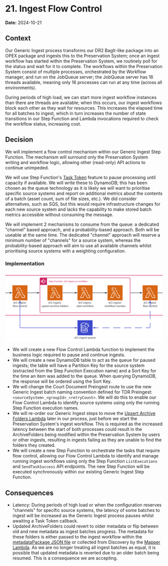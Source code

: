 # 21. Ingest Flow Control

**Date:** 2024-10-21

## Context

Our Generic Ingest process transforms our DR2 BagIt-like package into an OPEX package and ingests this to the Preservation System; once an ingest workflow has started within the Preservation System, we routinely poll for the status and wait for it to complete. The workflows within the Preservation System consist of multiple processes, orchestrated by the Workflow manager, and run on the JobQueue server; the JobQueue server has 16 threads available, meaning only 16 processes can run at any time (across all environments).

During periods of high load, we can start more ingest workflow instances than there are threads are available; when this occurs, our ingest workflows block each other as they wait for resources. This increases the elapsed time for all batches to ingest, which in turn increases the number of state transitions in our Step Function and Lambda invocations required to check the workflow status, increasing cost.

## Decision

We will implement a flow control mechanism within our Generic Ingest Step Function. The mechanism will surround only the Preservation System writing and workflow logic, allowing other (read-only) API actions to continue unimpeded.

We will use Step Function's [Task Token](https://docs.aws.amazon.com/step-functions/latest/dg/connect-to-resource.html#connect-wait-token) feature to pause processing until capacity if available. We will write these to DynamoDB; this has been chosen as the queue technology as it is likely we will want to prioritise specific source systems and report on additional metrics about the contents of a batch (asset count, sum of file sizes, etc.). We did consider alternatives, such as SQS, but this would require infrastructure changes for each new source system and lacks the capability to make stored batch metrics accessible without consuming the message.

We will implement 2 mechanisms to consume from the queue: a dedicated "channel" based approach, and a probability-based approach. Both will be useable at the same time. The dedicated "channel" approach will reserve a minimum number of "channels" for a source system, whereas the probability-based approach will aim to use all available channels whilst prioritising source systems with a weighting configuration.

### Implementation

![Flow Control Diagram](/docs/images/adr/0021/flow-control-diagram.png)

- We will create a new Flow Control Lambda function to implement the business logic required to pause and continue ingests.
- We will create a new DynamoDB table to act as the queue for paused ingests; the table will have a Partition Key for the source system (extracted from the Step Function Execution name) and a Sort Key for the time an item was added to the queue. When querying DynamoDB, the response will be ordered using the Sort Key.
- We will change the Court Document Preingest route to use the new Generic Ingest batch naming convention defined for TDR Preingest: `<sourceSystem>_<groupId>_<retryCount>`. We will do this to enable our Flow Control Lambda to identify source systems using only the running Step Function execution names.
- We will re-order our Generic Ingest steps to move the [Upsert Archive Folders Lambda](/scala/lambdas/ingest-upsert-archive-folders) later in our process, just before we start the Preservation System's ingest workflow. This is required as the increased latency between the start of both processes could result in the ArchiveFolders being modified within the Preservation System by users or other ingests, resulting in ingests failing as they are unable to find the folders they created.
- We will create a new Step Function to orchestrate the tasks that require flow control, allowing our Flow Control Lambda to identify and manage running ingest workflows using only the Step Function `ListExecutions` and `SendTaskSuccess` API endpoints. The new Step Function will be executed synchronously within our existing Generic Ingest Step Function.

## Consequences

- Latency: During periods of high load or when the configuration reserves "channels" for specific source systems, the latency of some batches to ingest will be increased as the Generic Ingest process pauses whilst awaiting a Task Token callback.
- Updated ArchiveFolders could revert to older metadata or flip between old and new metadata as ingest batches progress. The metadata for these folders is either passed to the ingest workflow within the [metadataPackage JSON file](/docs/metadataPackage.md) or collected from Discovery by the [Mapper Lambda](/scala/lambdas/ingest-mapper). As we are no longer treating all ingest batches as equal, it is possible that updated metadata is reverted due to an older batch being resumed. This is a consequence we are accepting.
